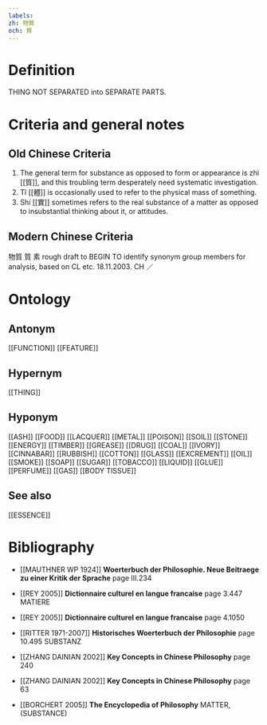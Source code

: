 ```yaml
---
labels: 
zh: 物質
och: 質
---
```


# Definition
THING NOT SEPARATED into SEPARATE PARTS.
# Criteria and general notes
## Old Chinese Criteria
1. The general term for substance as opposed to form or appearance is zhì [[質]], and this troubling term desperately need systematic investigation.
2. Tǐ [[體]] is occasionally used to refer to the physical mass of something.
3. Shí [[實]] sometimes refers to the real substance of a matter as opposed to insubstantial thinking about it, or attitudes.
## Modern Chinese Criteria
物質
質
素
rough draft to BEGIN TO identify synonym group members for analysis, based on CL etc. 18.11.2003. CH ／
# Ontology

## Antonym
[[FUNCTION]]
[[FEATURE]]
## Hypernym
[[THING]]
## Hyponym
[[ASH]]
[[FOOD]]
[[LACQUER]]
[[METAL]]
[[POISON]]
[[SOIL]]
[[STONE]]
[[ENERGY]]
[[TIMBER]]
[[GREASE]]
[[DRUG]]
[[COAL]]
[[IVORY]]
[[CINNABAR]]
[[RUBBISH]]
[[COTTON]]
[[GLASS]]
[[EXCREMENT]]
[[OIL]]
[[SMOKE]]
[[SOAP]]
[[SUGAR]]
[[TOBACCO]]
[[LIQUID]]
[[GLUE]]
[[PERFUME]]
[[GAS]]
[[BODY TISSUE]]
## See also
[[ESSENCE]]
# Bibliography
- [[MAUTHNER WP 1924]]
**Woerterbuch der Philosophie. Neue Beitraege zu einer Kritik der Sprache** page III.234

- [[REY 2005]]
**Dictionnaire culturel en langue francaise** page 3.447
MATIERE
- [[REY 2005]]
**Dictionnaire culturel en langue francaise** page 4.1050

- [[RITTER 1971-2007]]
**Historisches Woerterbuch der Philosophie** page 10.495
SUBSTANZ
- [[ZHANG DAINIAN 2002]]
**Key Concepts in Chinese Philosophy** page 240

- [[ZHANG DAINIAN 2002]]
**Key Concepts in Chinese Philosophy** page 63

- [[BORCHERT 2005]]
**The Encyclopedia of Philosophy** 
MATTER, (SUBSTANCE)